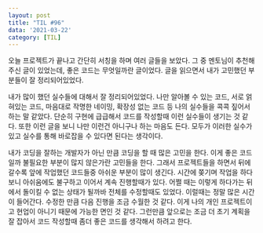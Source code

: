 ```yaml
---
layout: post
title: "TIL #96"
data: '2021-03-22'
category: [TIL]
---
```

오늘 프로젝트가 끝나고 간단히 서칭을 하며 여러 글들을 보았다. 그 중 멘토님이 추천해주신 글이 있었는데, 좋은 코드는 무엇일까란 글이었다. 글을 읽으면서 내가 고민했던 부분들이 잘 정리되어있었다.

내가 많이 했던 실수들에 대해서 잘 정리되어있었다. 나만 알아볼 수 있는 코드, 서로 얽혀있는 코드, 마음대로 작명한 네이밍, 확장성 없는 코드 등 나의 실수들을 콕콕 짚어서 하는 말 같았다. 단순히 구현에 급급해서 코드를 작성할때 이런 실수들이 생기는 것 같다. 또한 이런 글을 보니 나만 이런건 아니구나 하는 마음도 든다. 모두가 이러한 실수가 있고 실수를 통해 바로잡을 수 있다면 된다는 생각이다.

내가 코딩을 잘하는 개발자가 아닌 만큼 코딩을 할 때 많은 고민을 한다. 이게 좋은 코드일까 불필요한 부분이 많지 않은가란 고민들을 한다. 그래서 프로젝트들을 하면서 뒤에 갈수록 앞에 작업했던 코드들중 아쉬운 부분이 많이 생긴다. 시간에 쫒기며 작업을 하다 보니 아쉬움에도 불구하고 이어서 계속 진행할때가 있다. 어쩔 때는 이렇게 하다가는 뒤에서 돌이킬 수 없는 상태가 될까바 전체를 수정할때도 있었다. 이럴때는 정말 많은 시간이 들어간다. 수정한 만큼 다음 진행을 조금 수월한 것 같다. 이게 나의 개인 프로젝트이고 현업이 아니기 때문에 가능한 면인 것 같다. 그런만큼 앞으로는 조금 더 초기 계획을 잘 잡아서 코드 작성할때 좀더 좋은 코드를 생각해서 하려고 한다.